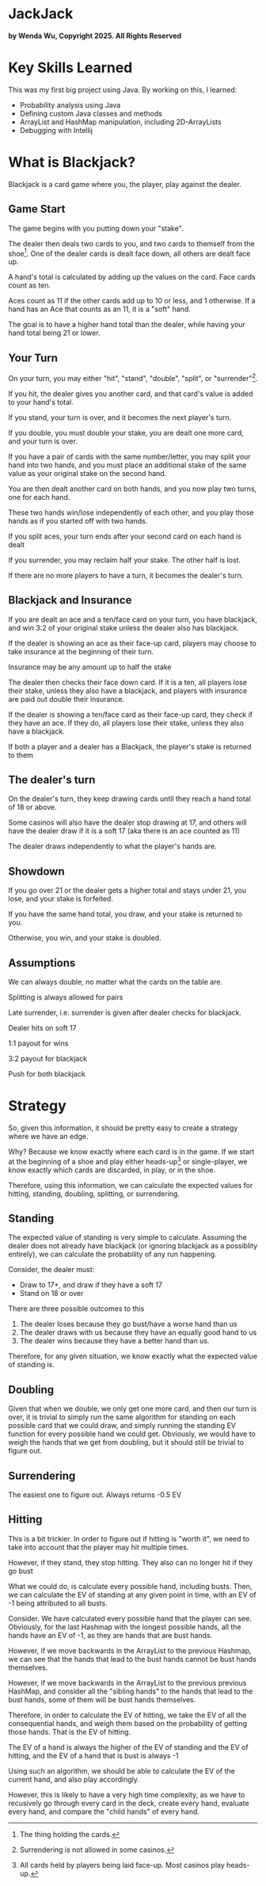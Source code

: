 # JackJack
**by Wenda Wu, Copyright 2025. All Rights Reserved**

# Key Skills Learned
This was my first big project using Java. By working on this, I learned:
* Probability analysis using Java
* Defining custom Java classes and methods
* ArrayList and HashMap manipulation, including 2D-ArrayLists
* Debugging with Intellij

# What is Blackjack?
Blackjack is a card game where you, the player, play against the dealer.

## Game Start

The game begins with you putting down your "stake".

The dealer then deals two cards to you, and two cards to themself from the shoe[^1]. One of the dealer cards is dealt face down, all others are dealt face up.

A hand's total is calculated by adding up the values on the card. Face cards count as ten.

Aces count as 11 if the other cards add up to 10 or less, and 1 otherwise. If a hand has an Ace that counts as an 11, it is a "soft" hand.

The goal is to have a higher hand total than the dealer, while having your hand total being 21 or lower.

## Your Turn

On your turn, you may either "hit", "stand", "double", "split", or "surrender"[^2].

If you hit, the dealer gives you another card, and that card's value is added to your hand's total.

If you stand, your turn is over, and it becomes the next player's turn.

If you double, you must double your stake, you are dealt one more card, and your turn is over.

If you have a pair of cards with the same number/letter, you may split your hand into two hands, and you must place an additional stake of the same value as your original stake on the second hand.

You are then dealt another card on both hands, and you now play two turns, one for each hand.

These two hands win/lose independently of each other, and you play those hands as if you started off with two hands.

If you split aces, your turn ends after your second card on each hand is dealt

If you surrender, you may reclaim half your stake. The other half is lost.

If there are no more players to have a turn, it becomes the dealer's turn.

## Blackjack and Insurance

If you are dealt an ace and a ten/face card on your turn, you have blackjack, and win 3:2 of your original stake unless the dealer also has blackjack.

If the dealer is showing an ace as their face-up card, players may choose to take insurance at the beginning of their turn.

Insurance may be any amount up to half the stake

The dealer then checks their face down card. If it is a ten, all players lose their stake, unless they also have a blackjack, and players with insurance are paid out double their insurance.

If the dealer is showing a ten/face card as their face-up card, they check if they have an ace. If they do, all players lose their stake, unless they also have a blackjack.

If both a player and a dealer has a Blackjack, the player's stake is returned to them

## The dealer's turn

On the dealer's turn, they keep drawing cards until they reach a hand total of 18 or above.

Some casinos will also have the dealer stop drawing at 17, and others will have the dealer draw if it is a soft 17 (aka there is an ace counted as 11)

The dealer draws independently to what the player's hands are.

## Showdown

If you go over 21 or the dealer gets a higher total and stays under 21, you lose, and your stake is forfeited.

If you have the same hand total, you draw, and your stake is returned to you.

Otherwise, you win, and your stake is doubled.

## Assumptions

We can always double, no matter what the cards on the table are.

Splitting is always allowed for pairs

Late surrender, i.e. surrender is given after dealer checks for blackjack.

Dealer hits on soft 17

1:1 payout for wins

3:2 payout for blackjack

Push for both blackjack

# Strategy

So, given this information, it should be pretty easy to create a strategy where we have an edge.
 
Why? Because we know exactly where each card is in the game. If we start at the beginning of a shoe and play either heads-up[^3] or single-player, we know exactly which cards are discarded, in play, or in the shoe.

Therefore, using this information, we can calculate the expected values for hitting, standing, doubling, splitting, or surrendering.

## Standing

The expected value of standing is very simple to calculate. Assuming the dealer does not already have blackjack (or ignoring blackjack as a possiblity entirely), we can calculate the probability of any run happening.

Consider, the dealer must:
* Draw to 17+, and draw if they have a soft 17
* Stand on 18 or over

There are three possible outcomes to this
1. The dealer loses because they go bust/have a worse hand than us
2. The dealer draws with us because they have an equally good hand to us
3. The dealer wins because they have a better hand than us.

Therefore, for any given situation, we know exactly what the expected value of standing is.

## Doubling

Given that when we double, we only get one more card, and then our turn is over, it is trivial to simply run the same algorithm for standing on each possible card that we could draw, and simply running the standing EV function for every possible hand we could get. Obviously, we would have to weigh the hands that we get from doubling, but it should still be trivial to figure out.

## Surrendering

The easiest one to figure out. Always returns -0.5 EV

## Hitting

This is a bit trickier. In order to figure out if hitting is "worth it", we need to take into account that the player may hit multiple times. 

However, if they stand, they stop hitting. They also can no longer hit if they go bust

What we could do, is calculate every possible hand, including busts. Then, we can calculate the EV of standing at any given point in time, with an EV of -1 being attributed to all busts.

Consider. We have calculated every possible hand that the player can see. Obviously, for the last Hashmap with the longest possible hands, all the hands have an EV of -1, as they are hands that are bust hands.

However, if we move backwards in the ArrayList to the previous Hashmap, we can see that the hands that lead to the bust hands cannot be bust hands themselves.

However, if we move backwards in the ArrayList to the previous previous HashMap, and consider all the "sibling hands" to the hands that lead to the bust hands, some of them will be bust hands themselves.

Therefore, in order to calculate the EV of hitting, we take the EV of all the consequential hands, and weigh them based on the probability of getting those hands. That is the EV of hitting.

The EV of a hand is always the higher of the EV of standing and the EV of hitting, and the EV of a hand that is bust is always -1

Using such an algorithm, we should be able to calculate the EV of the current hand, and also play accordingly.

However, this is likely to have a very high time complexity, as we have to recusively go through every card in the deck, create every hand, evaluate every hand, and compare the "child hands" of every hand.


[^1]:The thing holding the cards.
[^2]:Surrendering is not allowed in some casinos.
[^3]:All cards held by players being laid face-up. Most casinos play heads-up.

